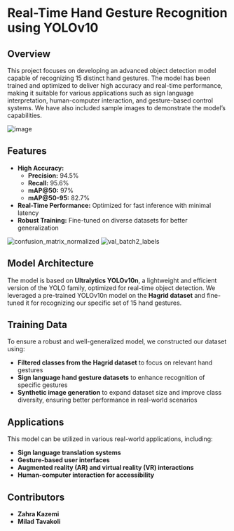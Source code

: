 # Real-Time Hand Gesture Recognition using YOLOv10

## Overview
This project focuses on developing an advanced object detection model capable of recognizing 15 distinct hand gestures. The model has been trained and optimized to deliver high accuracy and real-time performance, making it suitable for various applications such as sign language interpretation, human-computer interaction, and gesture-based control systems. We have also included sample images to demonstrate the model’s capabilities.

![image](https://github.com/user-attachments/assets/5cea56f0-9db0-4f9b-b1fe-f8f8c1ba109b)

## Features
- **High Accuracy:**
  - **Precision:** 94.5%
  - **Recall:** 95.6%
  - **mAP@50:** 97%
  - **mAP@50-95:** 82.7%
- **Real-Time Performance:** Optimized for fast inference with minimal latency
- **Robust Training:** Fine-tuned on diverse datasets for better generalization

  
![confusion_matrix_normalized](https://github.com/user-attachments/assets/85aa3f2e-5a48-4b1a-9c14-d38d7ce103ea)
![val_batch2_labels](https://github.com/user-attachments/assets/9541bcf4-9cd7-4343-a70c-c7e108c25073)

## Model Architecture
The model is based on **Ultralytics YOLOv10n**, a lightweight and efficient version of the YOLO family, optimized for real-time object detection. We leveraged a pre-trained YOLOv10n model on the **Hagrid dataset** and fine-tuned it for recognizing our specific set of 15 hand gestures. 

## Training Data
To ensure a robust and well-generalized model, we constructed our dataset using:
- **Filtered classes from the Hagrid dataset** to focus on relevant hand gestures
- **Sign language hand gesture datasets** to enhance recognition of specific gestures
- **Synthetic image generation** to expand dataset size and improve class diversity, ensuring better performance in real-world scenarios

## Applications
This model can be utilized in various real-world applications, including:
- **Sign language translation systems**
- **Gesture-based user interfaces**
- **Augmented reality (AR) and virtual reality (VR) interactions**
- **Human-computer interaction for accessibility**

## Contributors
- **Zahra Kazemi**
- **Milad Tavakoli**

